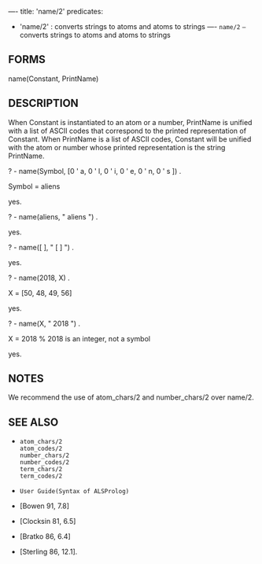 —-
title: 'name/2'
predicates:
 - 'name/2' : converts strings to atoms and atoms to strings
—-
`name/2` `—` converts strings to atoms and atoms to strings


## FORMS

name(Constant, PrintName)


## DESCRIPTION

When Constant is instantiated to an atom or a number, PrintName is unified with a list of ASCII codes that correspond to the printed representation of Constant. When PrintName is a list of ASCII codes, Constant will be unified with the atom or number whose printed representation is the string PrintName.

? - name(Symbol, [0 ' a, 0 ' l, 0 ' i, 0 ' e, 0 ' n, 0 ' s ]) .

Symbol = aliens

yes.

? - name(aliens, &quot; aliens &quot;) .


yes.

? - name([ ], &quot; [ ] &quot;) .


yes.

? - name(2018, X) .

X = [50, 48, 49, 56]

yes.

? - name(X, &quot; 2018 &quot;) .

X = 2018 % 2018 is an integer, not a symbol

yes.


## NOTES

We recommend the use of atom_chars/2 and number_chars/2 over name/2.


## SEE ALSO

- `atom_chars/2`  
`atom_codes/2`  
`number_chars/2`  
`number_codes/2`  
`term_chars/2`  
`term_codes/2`

- `User Guide(Syntax of ALSProlog)`  
- [Bowen 91, 7.8]  
- [Clocksin 81, 6.5]  
- [Bratko 86, 6.4]  
- [Sterling 86, 12.1].

